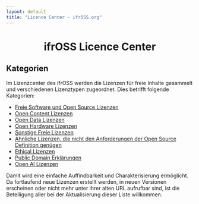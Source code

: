 ```yaml
---
layout: default
title: "Licence Center - ifrOSS.org"
---
```


<h1 style="text-align: center;">ifrOSS Licence Center</h1>

## Kategorien
Im Lizenzcenter des ifrOSS werden die Lizenzen für freie Inhalte gesammelt und verschiedenen Lizenztypen zugeordnet. Dies betrifft folgende Kategorien:

* [Freie Software und Open Source Lizenzen](/ifrOSS/Pages/licence_center/foss/de)
* [Open Content Lizenzen](/ifrOSS/Pages/licence_center/opencontent/de)
* [Open Data Lizenzen](/ifrOSS/Pages/licence_center/opendata/de)
* [Open Hardware Lizenzen](/ifrOSS/Pages/licence_center/openhardware/de)
* [Sonstige Freie Lizenzen](/ifrOSS/Pages/licence_center/other/de)
* [Ähnliche Lizenzen, die nicht den Anforderungen der Open Source Definition genügen](/ifrOSS/Pages/licence_center/nonfree/de)
* [Ethical Lizenzen](/ifrOSS/Pages/licence_center/ethical/de)
* [Public Domain Erklärungen](/ifrOSS/wip.html)
* [Open AI Lizenzen](/ifrOSS/wip.html)
 
Damit wird eine einfache Auffindbarkeit und Charakterisierung
ermöglicht. Da fortlaufend neue Lizenzen erstellt werden, in
neuen Versionen erscheinen oder nicht mehr unter ihrer alten URL
aufrufbar sind, ist die Beteiligung aller bei der Aktualisierung
dieser Liste willkommen.
